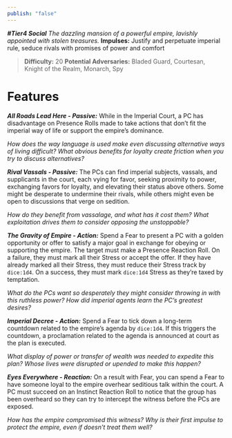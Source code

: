 ```yaml
---
publish: "false"
---
```

***#Tier4 Social***
*The dazzling mansion of a powerful empire, lavishly appointed with stolen treasures.*
**Impulses:** Justify and perpetuate imperial rule, seduce rivals with promises of power and comfort

> **Difficulty:** 20
> **Potential Adversaries:** Bladed Guard, Courtesan, Knight of the Realm, Monarch, Spy

# Features

***All Roads Lead Here - Passive:*** While in the Imperial Court, a PC has disadvantage on Presence Rolls made to take actions that don’t fit the imperial way of life or support the empire’s dominance.

  *How does the way language is used make even discussing alternative ways of living difficult? What obvious benefits for loyalty create friction when you try to discuss alternatives?*

***Rival Vassals - Passive:*** The PCs can find imperial subjects, vassals, and supplicants in the court, each vying for favor, seeking proximity to power, exchanging favors for loyalty, and elevating their status above others. Some might be desperate to undermine their rivals, while others might even be open to discussions that verge on sedition.

  *How do they benefit from vassalage, and what has it cost them? What exploitation drives them to consider opposing the unstoppable?*

***The Gravity of Empire - Action:*** Spend a Fear to present a PC with a golden opportunity or offer to satisfy a major goal in exchange for obeying or supporting the empire. The target must make a Presence Reaction Roll. On a failure, they must mark all their Stress or accept the offer. If they have already marked all their Stress, they must reduce their Stress track by `dice:1d4`. On a success, they must mark `dice:1d4` Stress as they’re taxed by temptation.

  *What do the PCs want so desperately they might consider throwing in with this ruthless power? How did imperial agents learn the PC’s greatest desires?*

***Imperial Decree - Action:*** Spend a Fear to tick down a long-term countdown related to the empire’s agenda by `dice:1d4`. If this triggers the countdown, a proclamation related to the agenda is announced at court as the plan is executed.

  *What display of power or transfer of wealth was needed to expedite this plan? Whose lives were disrupted or upended to make this happen?*

***Eyes Everywhere - Reaction:*** On a result with Fear, you can spend a Fear to have someone loyal to the empire overhear seditious talk within the court. A PC must succeed on an Instinct Reaction Roll to notice that the group has been overheard so they can try to intercept the witness before the PCs are exposed.

  *How has the empire compromised this witness? Why is their first impulse to protect the empire, even if doesn’t treat them well?*
